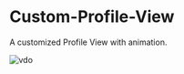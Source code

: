 # Custom-Profile-View

A customized Profile View with animation. 

![vdo](https://user-images.githubusercontent.com/29355230/79496951-ba4f9600-8048-11ea-8d12-322181f5ba57.gif)

<img scr="https://user-images.githubusercontent.com/29355230/79496951-ba4f9600-8048-11ea-8d12-322181f5ba57.gif" height="100"/>
